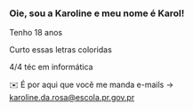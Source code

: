### Oie, sou a Karoline e meu nome é Karol!
Tenho 18 anos

Curto essas letras coloridas

4/4 téc em informática 

:envelope: É por aqui que você me manda e-mails -> karoline.da.rosa@escola.pr.gov.pr
